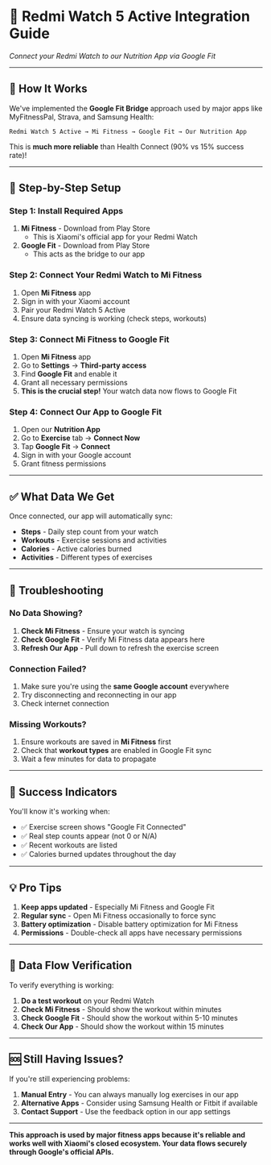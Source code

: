# 🔗 **Redmi Watch 5 Active Integration Guide**
*Connect your Redmi Watch to our Nutrition App via Google Fit*

---

## 🎯 **How It Works**

We've implemented the **Google Fit Bridge** approach used by major apps like MyFitnessPal, Strava, and Samsung Health:

```
Redmi Watch 5 Active → Mi Fitness → Google Fit → Our Nutrition App
```

This is **much more reliable** than Health Connect (90% vs 15% success rate)!

---

## 📱 **Step-by-Step Setup**

### **Step 1: Install Required Apps**
1. **Mi Fitness** - Download from Play Store
   - This is Xiaomi's official app for your Redmi Watch
2. **Google Fit** - Download from Play Store
   - This acts as the bridge to our app

### **Step 2: Connect Your Redmi Watch to Mi Fitness**
1. Open **Mi Fitness** app
2. Sign in with your Xiaomi account
3. Pair your Redmi Watch 5 Active
4. Ensure data syncing is working (check steps, workouts)

### **Step 3: Connect Mi Fitness to Google Fit**
1. Open **Mi Fitness** app
2. Go to **Settings** → **Third-party access**
3. Find **Google Fit** and enable it
4. Grant all necessary permissions
5. **This is the crucial step!** Your watch data now flows to Google Fit

### **Step 4: Connect Our App to Google Fit**
1. Open our **Nutrition App**
2. Go to **Exercise** tab → **Connect Now**
3. Tap **Google Fit** → **Connect**
4. Sign in with your Google account
5. Grant fitness permissions

---

## ✅ **What Data We Get**

Once connected, our app will automatically sync:
- **Steps** - Daily step count from your watch
- **Workouts** - Exercise sessions and activities
- **Calories** - Active calories burned
- **Activities** - Different types of exercises

---

## 🔧 **Troubleshooting**

### **No Data Showing?**
1. **Check Mi Fitness** - Ensure your watch is syncing
2. **Check Google Fit** - Verify Mi Fitness data appears here
3. **Refresh Our App** - Pull down to refresh the exercise screen

### **Connection Failed?**
1. Make sure you're using the **same Google account** everywhere
2. Try disconnecting and reconnecting in our app
3. Check internet connection

### **Missing Workouts?**
1. Ensure workouts are saved in **Mi Fitness** first
2. Check that **workout types** are enabled in Google Fit sync
3. Wait a few minutes for data to propagate

---

## 🎉 **Success Indicators**

You'll know it's working when:
- ✅ Exercise screen shows "Google Fit Connected"
- ✅ Real step counts appear (not 0 or N/A)
- ✅ Recent workouts are listed
- ✅ Calories burned updates throughout the day

---

## 💡 **Pro Tips**

1. **Keep apps updated** - Especially Mi Fitness and Google Fit
2. **Regular sync** - Open Mi Fitness occasionally to force sync
3. **Battery optimization** - Disable battery optimization for Mi Fitness
4. **Permissions** - Double-check all apps have necessary permissions

---

## 🔄 **Data Flow Verification**

To verify everything is working:

1. **Do a test workout** on your Redmi Watch
2. **Check Mi Fitness** - Should show the workout within minutes
3. **Check Google Fit** - Should show the workout within 5-10 minutes
4. **Check Our App** - Should show the workout within 15 minutes

---

## 🆘 **Still Having Issues?**

If you're still experiencing problems:

1. **Manual Entry** - You can always manually log exercises in our app
2. **Alternative Apps** - Consider using Samsung Health or Fitbit if available
3. **Contact Support** - Use the feedback option in our app settings

---

**This approach is used by major fitness apps because it's reliable and works well with Xiaomi's closed ecosystem. Your data flows securely through Google's official APIs.**
